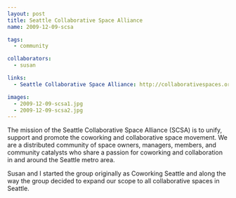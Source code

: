 ```yaml
---
layout: post
title: Seattle Collaborative Space Alliance
name: 2009-12-09-scsa

tags: 
  - community

collaborators: 
  - susan

links:
  - Seattle Collaborative Space Alliance: http://collaborativespaces.org

images:
  - 2009-12-09-scsa1.jpg
  - 2009-12-09-scsa2.jpg
---
```

The mission of the Seattle Collaborative Space Alliance (SCSA) is to unify, support and promote the coworking and collaborative space movement. We are a distributed community of space owners, managers, members, and community catalysts who share a passion for coworking and collaboration in and around the Seattle metro area.

Susan and I started the group originally as Coworking Seattle and along the way the group decided to expand our scope to all collaborative spaces in Seattle.